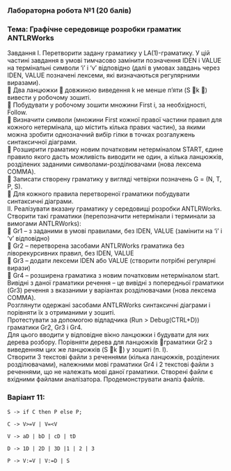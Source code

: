 ### Лабораторна робота №1 (20 балів)

### Тема: Графічне середовище розробки граматик ANTLRWorks

Завдання
I. Перетворити задану граматику у LA(1)-граматику. У цій частині завдання в умові тимчасово
замінити позначення IDEN і VALUE на термінальні символи ‘i’ і ‘v’ відповідно (далі в умовах
завдань через IDEN, VALUE позначені лексеми, які визначаються регулярними виразами).  
 Два ланцюжки  довжиною виведення k не менше п’яти (S k ) вивести у робочому
зошиті.  
 Побудувати у робочому зошити множини First і, за необхідності, Follow.  
 Визначити символи (множини First кожної правої частини правил для кожного
нетермінала, що містить кілька правих частин), за якими можна зробити однозначний
вибір гілки в точках розгалужень синтаксичної діаграми.  
 Розширити граматику новим початковим нетерміналом START, єдине правило якого
дасть можливість виводити не один, а кілька ланцюжків, розділених заданими
символами-розділювачами (нова лексема COMMA).  
 Записати створену граматику у вигляді четвірки позначень G = (N, T, P, S).  
 Для кожного правила перетвореної граматики побудувати синтаксичні діаграми.  
II. Реалізувати вказану граматику у середовищі розробки ANTLRWorks.  
Створити такі граматики (перепозначити нетермінали і терминали за вимогами
ANTLRWorks):  
 Gr1 – з заданими в умові правилами, без IDEN, VALUE (замінити на ‘i’ і ‘v’
відповідно)  
 Gr2 – перетворена засобами ANTLRWorks граматика без ліворекурсивних правил, без
IDEN, VALUE  
 Gr3 – додати лексеми IDEN або VALUE (створити потрібні регулярні вирази)  
 Gr4 – розширена граматика з новим початковим нетерміналом start. Вивідні з даної
граматики речення – це вивідні з попередньої граматики (Gr3) речення з вказаними у
варіантах розділювачами (нова лексема COMMA).  
Розглянути одержані засобами ANTLRWorks синтаксичні діаграми і порівняти їх з отриманими у
зошиті.  
Протестувати за допомогою відладчика (Run > Debug(CTRL+D)) граматики Gr2, Gr3 і Gr4.  
Для цього вводити у відповідне вікно ланцюжки і будувати для них дерева розбору. Порівняти
дерева для ланцюжків граматики Gr2 з виведенням цих же ланцюжків (S k ) у зошиті (п. І).  
Створити 3 текстові файли з реченнями (кілька ланцюжків, розділених розділювачами),
належними мові граматики Gr4 і 2 текстові файли з реченнями, що не належать мові даної
граматики. Створені файли є вхідними файлами аналізатора. Продемонструвати аналіз файлів.

### Варіант 11:

```
S -> if C then P else P;

C -> V>=V | V=<V

V -> aD | bD | cD | tD

D -> 1D | 2D | 3D |1 | 2 | 3

P -> V:=V | V:=D | S
```
